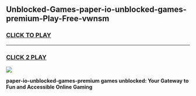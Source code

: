 
## Unblocked-Games-paper-io-unblocked-games-premium-Play-Free-vwnsm
<h3>
<a href="https://premium76.site?title=paper-io-unblocked-games-premium&ref=18A">CLICK TO PLAY</a></h3>
<hr>

<h3>
<a href="https://premium76.site?title=paper-io-unblocked-games-premium&ref=18A">CLICK 2 PLAY</a>
  
</h3>

<a href="https://premium76.site?title=paper-io-unblocked-games-premium&ref=18A"><img src="https://clearcache.store/games.png"></a>


**paper-io-unblocked-games-premium games unblocked: Your Gateway to Fun and Accessible Online Gaming**
